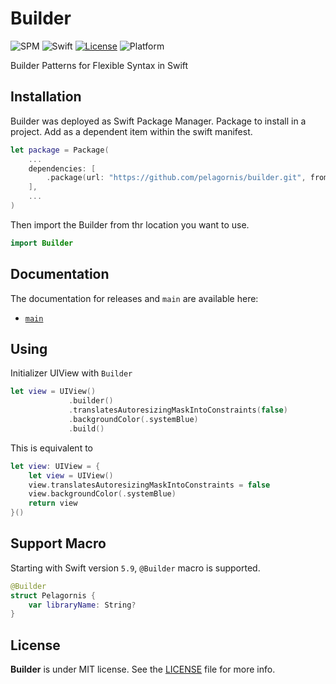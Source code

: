 # Builder

![SPM](https://img.shields.io/badge/SPM-compatible-brightgreen.svg)
![Swift](https://img.shields.io/badge/Swift-5.7-orange.svg)
[![License](https://img.shields.io/github/license/pelagornis/Builder)](https://github.com/pelagornis/Builder/blob/main/LICENSE)
![Platform](https://img.shields.io/badge/platforms-iOS%2011.0%7C%20tvOS%2011.0%7C%20macOS%2010.3%7C%20watchOS%204.0-red.svg)

Builder Patterns for Flexible Syntax in Swift

## Installation
Builder was deployed as Swift Package Manager. Package to install in a project. Add as a dependent item within the swift manifest.
```swift
let package = Package(
    ...
    dependencies: [
        .package(url: "https://github.com/pelagornis/builder.git", from: "1.0.1")
    ],
    ...
)
```

Then import the Builder from thr location you want to use.
```swift
import Builder
```

## Documentation
The documentation for releases and ``main`` are available here:
- [``main``](https://pelagornis.github.io/builder/main/documentation/builder)


## Using
Initializer UIView with ``Builder``

```swift
let view = UIView()
             .builder()
             .translatesAutoresizingMaskIntoConstraints(false)
             .backgroundColor(.systemBlue)
             .build()
```

This is equivalent to

```swift
let view: UIView = {
    let view = UIView()
    view.translatesAutoresizingMaskIntoConstraints = false
    view.backgroundColor(.systemBlue)
    return view
}()
```

## Support Macro
Starting with Swift version `5.9`, `@Builder` macro is supported.

```swift
@Builder
struct Pelagornis {
    var libraryName: String?
}
```

## License
**Builder** is under MIT license. See the [LICENSE](LICENSE) file for more info.
